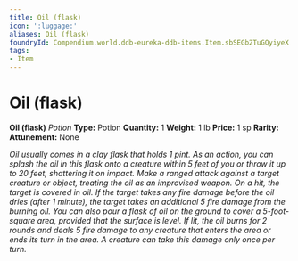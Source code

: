 ```yaml
---
title: Oil (flask)
icon: ':luggage:'
aliases: Oil (flask)
foundryId: Compendium.world.ddb-eureka-ddb-items.Item.sbSEGb2TuGQyiyeX
tags:
- Item
---
```


# Oil (flask)

**Oil (flask)**
_Potion_
**Type:** Potion
**Quantity:** 1
**Weight:** 1 lb
**Price:** 1 sp
**Rarity:** 
**Attunement:** None

*Oil usually comes in a clay flask that holds 1 pint. As an action, you can splash the oil in this flask onto a creature within 5 feet of you or throw it up to 20 feet, shattering it on impact. Make a ranged attack against a target creature or object, treating the oil as an improvised weapon. On a hit, the target is covered in oil. If the target takes any fire damage before the oil dries (after 1 minute), the target takes an additional 5 fire damage from the burning oil. You can also pour a flask of oil on the ground to cover a 5-foot-square area, provided that the surface is level. If lit, the oil burns for 2 rounds and deals 5 fire damage to any creature that enters the area or ends its turn in the area. A creature can take this damage only once per turn.*